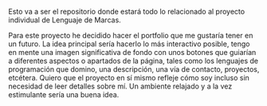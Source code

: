 Esto va a ser el repositorio donde estará todo lo relacionado al proyecto individual de Lenguaje de Marcas.

Para este proyecto he decidido hacer el portfolio que me gustaría tener en un futuro.
La idea principal sería hacerlo lo más interactivo posible, tengo en mente una imagen significativa de fondo con unos botones que guiarían a diferentes
aspectos o apartados de la página, tales como los lenguajes de programación que domino, una descripción, una vía de contacto, proyectos, etcétera.
Quiero que el proyecto en sí mismo refleje cómo soy incluso sin necesidad de leer detalles sobre mí. Un ambiente relajado y a la vez estimulante sería
una buena idea.
